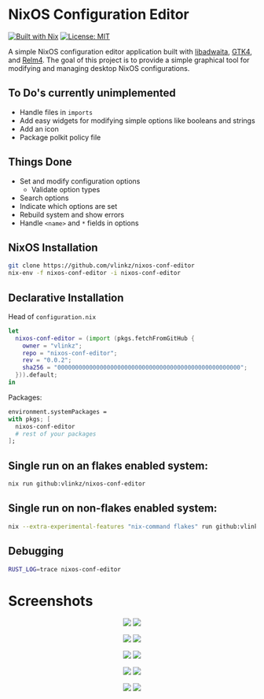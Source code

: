 NixOS Configuration Editor
===

[![Built with Nix][builtwithnix badge]][builtwithnix]
[![License: MIT][MIT badge]][MIT]

A simple NixOS configuration editor application built with [libadwaita](https://gitlab.gnome.org/GNOME/libadwaita), [GTK4](https://www.gtk.org/), and [Relm4](https://relm4.org/). The goal of this project is to provide a simple graphical tool for modifying and managing desktop NixOS configurations.

## To Do's currently unimplemented

- Handle files in `imports`
- Add easy widgets for modifying simple options like booleans and strings
- Add an icon
- Package polkit policy file

## Things Done

- Set and modify configuration options
    - Validate option types
- Search options
- Indicate which options are set 
- Rebuild system and show errors
- Handle `<name>` and `*` fields in options

## NixOS Installation

```bash
git clone https://github.com/vlinkz/nixos-conf-editor
nix-env -f nixos-conf-editor -i nixos-conf-editor 
```

## Declarative Installation

Head of `configuration.nix`

```nix
let
  nixos-conf-editor = (import (pkgs.fetchFromGitHub {
    owner = "vlinkz";
    repo = "nixos-conf-editor";
    rev = "0.0.2";
    sha256 = "0000000000000000000000000000000000000000000000000000";
  })).default;
in 
```
Packages:

```nix
environment.systemPackages =
with pkgs; [
  nixos-conf-editor
  # rest of your packages
];
```

## Single run on an flakes enabled system:
```bash
nix run github:vlinkz/nixos-conf-editor
```

## Single run on non-flakes enabled system:
```bash
nix --extra-experimental-features "nix-command flakes" run github:vlinkz/nixos-conf-editor
```

## Debugging

```bash
RUST_LOG=trace nixos-conf-editor
```

# Screenshots

<p align="middle">
  <img src="screenshots/listviewlight.png#gh-light-mode-only"/>
  <img src="screenshots/listviewdark.png#gh-dark-mode-only"/> 
</p>

<p align="middle">
  <img src="screenshots/optionlight.png#gh-light-mode-only"/>
  <img src="screenshots/optiondark.png#gh-dark-mode-only"/> 
</p>

<p align="middle">
  <img src="screenshots/searchlight.png#gh-light-mode-only"/>
  <img src="screenshots/searchdark.png#gh-dark-mode-only"/> 
</p>

<p align="middle">
  <img src="screenshots/rebuildlight.png#gh-light-mode-only"/>
  <img src="screenshots/rebuilddark.png#gh-dark-mode-only"/> 
</p>

<p align="middle">
  <img src="screenshots/invalidlight.png#gh-light-mode-only"/>
  <img src="screenshots/invaliddark.png#gh-dark-mode-only"/> 
</p>

[builtwithnix badge]: https://img.shields.io/badge/Built%20With-Nix-41439A?style=flat-square&logo=nixos&logoColor=white
[builtwithnix]: https://builtwithnix.org/
[MIT badge]: https://img.shields.io/badge/License-MIT-blue.svg?style=flat-square
[MIT]: https://opensource.org/licenses/MIT